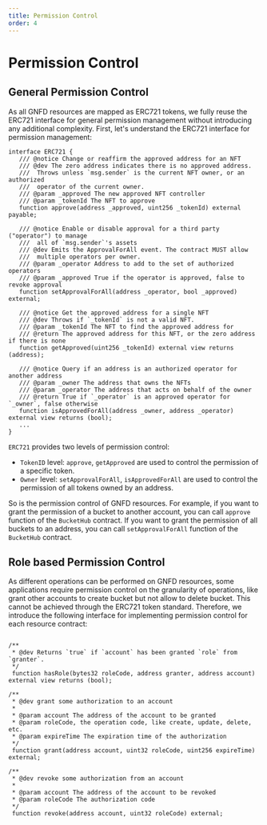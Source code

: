 ```yaml
---
title: Permission Control
order: 4
---
```


# Permission Control 

## General Permission Control
As all GNFD resources are mapped as ERC721 tokens, we fully reuse the ERC721 interface
for general permission management without introducing any additional complexity.
First, let's understand the ERC721 interface for permission management:

```solidity
interface ERC721 {
   /// @notice Change or reaffirm the approved address for an NFT
   /// @dev The zero address indicates there is no approved address.
   ///  Throws unless `msg.sender` is the current NFT owner, or an authorized
   ///  operator of the current owner.
   /// @param _approved The new approved NFT controller
   /// @param _tokenId The NFT to approve
   function approve(address _approved, uint256 _tokenId) external payable;

   /// @notice Enable or disable approval for a third party ("operator") to manage
   ///  all of `msg.sender`'s assets
   /// @dev Emits the ApprovalForAll event. The contract MUST allow
   ///  multiple operators per owner.
   /// @param _operator Address to add to the set of authorized operators
   /// @param _approved True if the operator is approved, false to revoke approval
   function setApprovalForAll(address _operator, bool _approved) external;

   /// @notice Get the approved address for a single NFT
   /// @dev Throws if `_tokenId` is not a valid NFT.
   /// @param _tokenId The NFT to find the approved address for
   /// @return The approved address for this NFT, or the zero address if there is none
   function getApproved(uint256 _tokenId) external view returns (address);

   /// @notice Query if an address is an authorized operator for another address
   /// @param _owner The address that owns the NFTs
   /// @param _operator The address that acts on behalf of the owner
   /// @return True if `_operator` is an approved operator for `_owner`, false otherwise
   function isApprovedForAll(address _owner, address _operator) external view returns (bool);
   ...
}
```

`ERC721` provides two levels of permission control:
- `TokenID` level: `approve`, `getApproved` are used to control the permission of a specific token.
- `Owner` level: `setApprovalForAll`, `isApprovedForAll` are used to control the permission of all tokens owned by an address.

So is the permission control of GNFD resources. For example, if you want to grant the permission of a bucket to another account,
you can call `approve` function of the `BucketHub` contract. If you want to grant the permission of all buckets to an address,
you can call `setApprovalForAll` function of the `BucketHub` contract.


## Role based Permission Control

As different operations can be performed on GNFD resources, some applications require permission control on the
granularity of operations, like grant other accounts to create bucket but not allow to delete bucket. This cannot
be achieved through the ERC721 token standard. Therefore,
we introduce the following interface for implementing permission control for each resource contract:

```solidity

/**
 * @dev Returns `true` if `account` has been granted `role` from `granter`.
 */
 function hasRole(bytes32 roleCode, address granter, address account) external view returns (bool);

/**
 * @dev grant some authorization to an account
 *
 * @param account The address of the account to be granted
 * @param roleCode, the operation code, like create, update, delete, etc.
 * @param expireTime The expiration time of the authorization
 */
 function grant(address account, uint32 roleCode, uint256 expireTime) external;

/**
 * @dev revoke some authorization from an account
 *
 * @param account The address of the account to be revoked
 * @param roleCode The authorization code
 */
 function revoke(address account, uint32 roleCode) external;
```